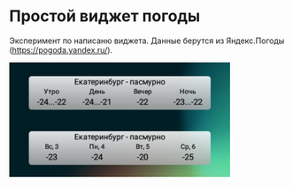 # Простой виджет погоды

Эксперимент по написаню виджета. Данные берутся из Яндекс.Погоды (https://pogoda.yandex.ru/).

![(скриншот)](/market/screen_mini.png?raw=true "(скриншот)")
